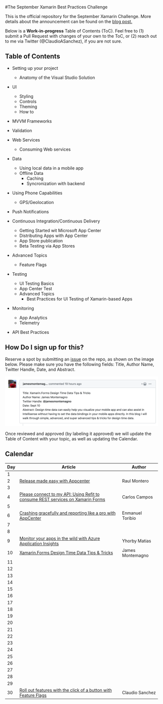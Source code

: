 #The September Xamarin Best Practices Challenge

This is the official repository for the September Xamarin Challenge. More details about the announcement can be found on the [blog post.](https://medium.com/@claudiosanchez/the-september-xamarin-best-practices-challenge-819e098c8314)

Below is a **Work-in-progress** Table of Contents (ToC). Feel free to (1) submit a Pull Request with changes of your own to the ToC, or (2) reach out to me via Twitter (@ClaudioASanchez), if you are not sure. 

## Table of Contents

* Setting up your project
    * Anatomy of the Visual Studio Solution

* UI
    * Styling
    * Controls
    * Theming
    * How to 

* MVVM Frameworks

* Validation


* Web Services
    * Consuming Web services

* Data
    * Using local data in a mobile app
    * Offline Data
        * Caching
        * Syncronization with backend

* Using Phone Capabilities
    * GPS/Geolocation

* Push Notifications

* Continuous Integration/Continuous Delivery
    * Getting Started wit Microsoft App Center 
    * Distributing Apps with App Center
    * App Store publication
    * Beta Testing via App Stores 

* Advanced Topics
    * Feature Flags

* Testing 
    * UI Testing Basics 
    * App Center Test
    * Advanced Topics
        * Best Practices for UI Testing of Xamarin-based Apps

* Monitoring
    * App Analytics
    * Telemetry 

* API Best Practices


## How Do I sign up for this?

Reserve a spot by submitting an [issue](https://github.com/claudiosanchez/SeptemberXamarinChallenge/issues/new) on the repo, as shown on the image below. Please make sure you have the following fields: Title, Author Name, Twitter Handle, Date, and Abstract. 

![](images/issue-example.png)

Once reviewed and approved (by labeling it approved) we will update the Table of Content with your topic, as well as updating the Calendar.


## Calendar

|Day| Article | Author |
|--|--|--|
|1|||
|2|[Release made easy with Appcenter](#2)|Raul Montero|
|3|||
|4|[Please connect to my API: Using Refit to consume REST services on Xamarin Forms](#4)|Carlos Campos|
|5|||
|6|[Crashing gracefully and reporting like a pro with AppCenter](#3)|Enmanuel Toribio|
|7|||
|8|||
|9|[Monitor your apps in the wild with Azure Application Insights](#5)|Yhorby Matias|
|10|[Xamarin.Forms Design Time Data Tips & Tricks](#7)|James Montemagno|
|11|||
|12|||
|13|||
|14|||
|15|||
|16|||
|17|||
|18|||
|19|||
|20|||
|21|||
|22|||
|23|||
|24|||
|25|||
|26|||
|27|||
|28|||
|29|||
|30|[Roll out features with the click of a button with Feature Flags](#1)|Claudio Sanchez|



